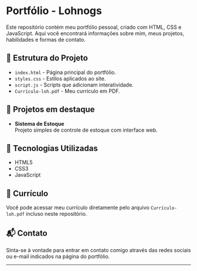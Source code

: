 # Portfólio - Lohnogs

Este repositório contém meu portfólio pessoal, criado com HTML, CSS e JavaScript. Aqui você encontrará informações sobre mim, meus projetos, habilidades e formas de contato.

## 📁 Estrutura do Projeto

- `index.html` - Página principal do portfólio.
- `styles.css` - Estilos aplicados ao site.
- `script.js` - Scripts que adicionam interatividade.
- `Currículo-loh.pdf` - Meu currículo em PDF.

## 💼 Projetos em destaque

- **Sistema de Estoque**  
  Projeto simples de controle de estoque com interface web.

## 📌 Tecnologias Utilizadas

- HTML5  
- CSS3  
- JavaScript

## 📄 Currículo

Você pode acessar meu currículo diretamente pelo arquivo `Currículo-loh.pdf` incluso neste repositório.

## 📬 Contato

Sinta-se à vontade para entrar em contato comigo através das redes sociais ou e-mail indicados na página do portfólio.

---

